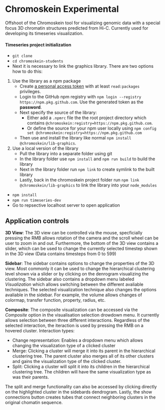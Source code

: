 # Chromoskein Experimental
Offshoot of the Chromoskein tool for visualizing genomic data with a special focus 3D chromatin structures predicted from Hi-C.
Currently used for developing its timeseries visualization. 

#### Timeseries project initialization
- `git clone`
- `cd chromoskein-students`
- Next it is necessary to link the graphics library. There are two options how to do this:
1. Use the library as a npm package
    - Create [a personal access token](https://docs.github.com/en/authentication/keeping-your-account-and-data-secure/managing-your-personal-access-tokens#creating-a-personal-access-token-classic) with at least `read:packages` privileges.
    - Login to the GitHub npm registry with `npm login --registry https://npm.pkg.github.com`. Use the generated token as the **password**.
    - Next specify the source of the library:
        - Either add a `.npmrc` file the the root project directory which contains `@chromoskein:registry=https://npm.pkg.github.com`.
        - Or define the source for your npm user locally using `npm config set @chromoskein:registry=https://npm.pkg.github.com`
    - Then use and install the library like normal `npm install @chromoskein/lib-graphics`.
2. Use a local version of the library
    - Pull the library into a separate folder using git
    - In the library folder use `npm install` and `npm run build` to build the library
    - Next in the library folder run `npm link` to create symlink to the built library
    - Lastly, back in the chromoskein project folder run `npm link @chromoskein/lib-graphics` to link the library into your `node_modules`
- `npm install`
- `npm run timeseries-dev`
- Go to repsective localhost server to open application

## Application controls
**3D View**: The 3D view can be controlled via the mouse, specficially pressing the RMB allows rotation of the camera and the scroll wheel can be user to zoom in and out. Furthermore, the bottom of the 3D view contains a slider, which can be used to change the currently selected timestep shown in the 3D view (Data contains timesteps from 0 to 599)

**Sidebar**: The sidebar contains options to change the properties of the 3D view. Most commonly it can be used to change the hierarchical clustering level shown via a slider or by clicking on the denrogram visualizing the clustering. The sidebar also contains a dropdown menu labeled *Visualization* which allows switching between the different avaliable techniques. The selected visualization technique also changes the options avaliable in the sidebar. For example, the volume allows changes of colormap, transfer function, property, radius, etc.

**Composite**: The composite visualization can be accessed via the *Composite* option in the visualisation selection drowdown menu. It currently allows selection between three different interactions. Regardless of the selected interaction, the iteraction is used by pressing the RMB on a hovered cluster.
Interaction types:
- Change representation: Enables a dropdown menu which allows changing the visualization type of a clicked cluster
- Merge: Clicking a cluster will merge it into its parent in the hierarchical clustering tree. The parent cluster also merges all of its other clusters and gains the visualization type of the clicked cluster.
- Split: Clicking a cluster will split it into its children in the hierarchical clustering tree. The children will have the same visualization type as was their parents.

The split and merge functionality can also be accessed by clicking directly on the highlighted cluster in the sidebards dendrogram. Lastly, the show connections button creates tubes that connect neighboring clusters in the original chomatin sequence.